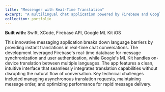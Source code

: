 ```yaml
---
title: "Messenger with Real-Time Translation"
excerpt: "A multilingual chat application powered by Firebase and Google's ML Kit that enables real-time message translation<br/><img src='/images/messengerImage.png'>"
collection: portfolio
---
```


**Built with:** Swift, XCode, Firebase API, Google ML Kit iOS

This innovative messaging application breaks down language barriers by providing instant translations in real-time chat conversations. The development leveraged Firebase's real-time database for message synchronization and user authentication, while Google's ML Kit handles on-device translation between multiple languages. The app features a clean, intuitive interface that seamlessly integrates translation capabilities without disrupting the natural flow of conversation. Key technical challenges included managing asynchronous translation requests, maintaining message order, and optimizing performance for rapid message delivery.